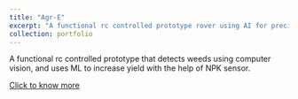```yaml
---
title: "Agr-E"
excerpt: "A functional rc controlled prototype rover using AI for precision farming<br/><img src='/images/500x300.png'>"
collection: portfolio
---
```


A functional rc controlled prototype that detects weeds using computer vision, and uses ML to increase yield with the help of NPK sensor.

[Click to know more](https://github.com/raj-chinagundi/Agr-E/tree/master)